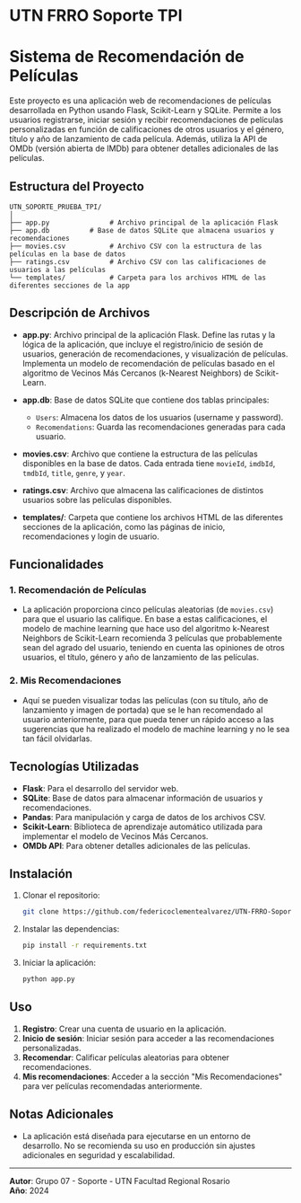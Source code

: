 # UTN FRRO Soporte TPI
# Sistema de Recomendación de Películas

Este proyecto es una aplicación web de recomendaciones de películas desarrollada en Python usando Flask, Scikit-Learn y SQLite. Permite a los usuarios registrarse, iniciar sesión y recibir recomendaciones de películas personalizadas en función de calificaciones de otros usuarios y el género, título y año de lanzamiento de cada película. Además, utiliza la API de OMDb (versión abierta de IMDb) para obtener detalles adicionales de las películas.

## Estructura del Proyecto

```
UTN_SOPORTE_PRUEBA_TPI/
│
├── app.py               # Archivo principal de la aplicación Flask
├── app.db          # Base de datos SQLite que almacena usuarios y recomendaciones
├── movies.csv           # Archivo CSV con la estructura de las películas en la base de datos
├── ratings.csv          # Archivo CSV con las calificaciones de usuarios a las películas
└── templates/           # Carpeta para los archivos HTML de las diferentes secciones de la app
```

## Descripción de Archivos

- **app.py**: Archivo principal de la aplicación Flask. Define las rutas y la lógica de la aplicación, que incluye el registro/inicio de sesión de usuarios, generación de recomendaciones, y visualización de películas. Implementa un modelo de recomendación de películas basado en el algoritmo de Vecinos Más Cercanos (k-Nearest Neighbors) de Scikit-Learn.

- **app.db**: Base de datos SQLite que contiene dos tablas principales:
  - `Users`: Almacena los datos de los usuarios (username y password).
  - `Recomendations`: Guarda las recomendaciones generadas para cada usuario.

- **movies.csv**: Archivo que contiene la estructura de las películas disponibles en la base de datos. Cada entrada tiene `movieId`, `imdbId`, `tmdbId`, `title`, `genre`, y `year`.

- **ratings.csv**: Archivo que almacena las calificaciones de distintos usuarios sobre las películas disponibles.

- **templates/**: Carpeta que contiene los archivos HTML de las diferentes secciones de la aplicación, como las páginas de inicio, recomendaciones y login de usuario.

## Funcionalidades

### 1. Recomendación de Películas
- La aplicación proporciona cinco películas aleatorias (de `movies.csv`) para que el usuario las califique. En base a estas calificaciones, el modelo de machine learning que hace uso del algoritmo k-Nearest Neighbors de Scikit-Learn recomienda 3 películas que probablemente sean del agrado del usuario, teniendo en cuenta las opiniones de otros usuarios, el título, género y año de lanzamiento de las películas.

### 2. Mis Recomendaciones
- Aquí se pueden visualizar todas las películas (con su título, año de lanzamiento y imagen de portada) que se le han recomendado al usuario anteriormente, para que pueda tener un rápido acceso a las sugerencias que ha realizado el modelo de machine learning y no le sea tan fácil olvidarlas.

## Tecnologías Utilizadas

- **Flask**: Para el desarrollo del servidor web.
- **SQLite**: Base de datos para almacenar información de usuarios y recomendaciones.
- **Pandas**: Para manipulación y carga de datos de los archivos CSV.
- **Scikit-Learn**: Biblioteca de aprendizaje automático utilizada para implementar el modelo de Vecinos Más Cercanos.
- **OMDb API**: Para obtener detalles adicionales de las películas.

## Instalación

1. Clonar el repositorio:
   ```bash
   git clone https://github.com/federicoclementealvarez/UTN-FRRO-Soporte-TPI.git
   ```
   
2. Instalar las dependencias:
   ```bash
   pip install -r requirements.txt
   ```
   
3. Iniciar la aplicación:
   ```bash
   python app.py
   ```

## Uso

1. **Registro**: Crear una cuenta de usuario en la aplicación.
2. **Inicio de sesión**: Iniciar sesión para acceder a las recomendaciones personalizadas.
3. **Recomendar**: Calificar películas aleatorias para obtener recomendaciones.
4. **Mis recomendaciones**: Acceder a la sección "Mis Recomendaciones" para ver películas recomendadas anteriormente.

## Notas Adicionales
- La aplicación está diseñada para ejecutarse en un entorno de desarrollo. No se recomienda su uso en producción sin ajustes adicionales en seguridad y escalabilidad.

---

**Autor**: Grupo 07 - Soporte - UTN Facultad Regional Rosario  
**Año**: 2024
